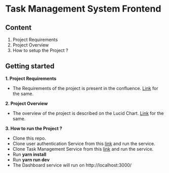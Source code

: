 # Task Management System Frontend

## Content
1. Project Requirements
2. Project Overview
3. How to setup the Project ? 

## Getting started
**1. Project Requirements**
- The Requirements of the project is present in the confluence. [Link](https://chegg.atlassian.net/wiki/spaces/IE/pages/3259862459/Intern+Project+Details+-+2024) for the same.

**2. Project Overview**
- The overview of the project is described on the Lucid Chart. [Link](https://lucid.app/lucidspark/e37d76ce-4eae-4181-8753-5f21c942ba9c/edit?invitationId=inv_4b35e26c-e870-47cd-b3f1-876d9f1ea137&page=0_0#) for the same.

**3. How to run the Project ?**
- Clone this repo.
- Clone user authentication Service from this [link](https://gitlab.com/nibansal1/user-authentication-service) and run the service.
- Clone Task Management Service from this [link](https://gitlab.com/nibansal1/task-management-service) and run the service.
- Run **yarn install** 
- Run **yarn run dev**
- The Dashboard service will run on http://localhost:3000/

